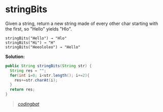# stringBits

Given a string, return a new string made of every other char starting with the first, so "Hello" yields "Hlo".

```
stringBits("Hello") → "Hlo"
stringBits("Hi") → "H"
stringBits("Heeololeo") → "Hello"
```

**Solution:**

```java
public String stringBits(String str) {
  String res = "";
  for(int i=0; i<str.length(); i+=2){
    res+=str.charAt(i);
  }
  return res;
}
```

>  _[codingbat](http://codingbat.com/prob/p165666)_